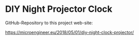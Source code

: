 # DIY Night Projector Clock

GitHub-Repository to this project web-site:

https://microengineer.eu/2018/05/01/diy-night-clock-projector/
